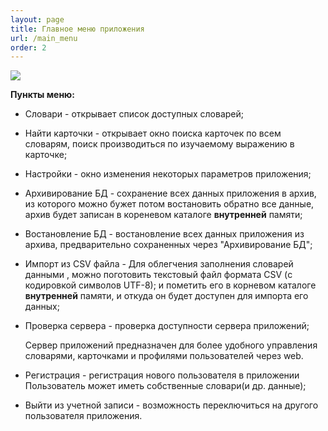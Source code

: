 ```yaml
---
layout: page
title: Главное меню приложения
url: /main_menu
order: 2
---
```


<div class="pic-right"> 
    <img class="lc-img" src="/public/images/main_menu.png"> 
</div>

**Пункты меню:**
- Словари - открывает список доступных словарей;
- Найти карточки - открывает окно поиска карточек по всем словарям, поиск производиться по изучаемому выражению в карточке;
- Настройки - окно изменения некоторых параметров приложения; 
- Архивирование БД - сохранение всех данных приложения в архив, из которого можно бужет потом востановить обратно все данные,
  архив будет записан в кореневом каталоге __внутренней__ памяти;  
- Востановление БД - востановление всех данных приложения из архива, предварительно сохраненных через "Архивирование БД";
- Импорт из CSV файла - Для облегчения заполнения словарей данными , можно поготовить текстовый файл формата CSV (с кодировкой символов UTF-8); 
и пометить его в корневом каталоге __внутренней__ памяти, и откуда он будет доступен для импорта его данных;
- Проверка сервера - проверка доступности сервера приложений;
 
  Сервер приложений предназначен для более удобного управления словарями, карточками и профилями пользователей через web.
- Регистрация - регистрация нового пользователя в приложении 
  Пользователь может иметь собственные  словари(и др. данные); 
- Выйти из учетной записи -  возможность переключиться на другого пользователя приложения.